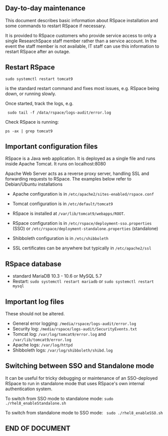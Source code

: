 ## Day-to-day maintenance

This document describes basic information about RSpace installation and some commands to restart
RSpace if necessary.

It is provided to RSpace customers who provide service access to only a single ResearchSpace staff member
rather than a service account. In the event the staff member is not available,
IT staff can use this information to restart RSpace after an outage.

## Restart RSpace

    sudo systemctl restart tomcat9

is the standard restart command and fixes most issues, e.g. RSpace being down, or running slowly.

Once started, track the logs, e.g.  

     sudo tail -f /data/rspace/logs-audit/error.log

Check RSpace is running:

    ps -ax | grep tomcat9


## Important configuration files

RSpace is a Java web application. It is deployed as a single file and runs inside Apache Tomcat.
It  runs on localhost:8080

Apache Web Server acts as a reverse proxy server, handling SSL and forwarding requests to RSpace.
The examples below refer to Debian/Ubuntu installations

* Apache configuration is in `/etc/apache2/sites-enabled/rspace.conf`

* Tomcat configuration is in `/etc/default/tomcat9`

* RSpace is installed at `/var/lib/tomcat9/webapps/ROOT`.

* RSpace configuration is in `/etc/rspace/deployment-sso.properties` (SSO) or  `/etc/rspace/deployment-standalone.properties` (standalone)

* Shibboleth configuration is in `/etc/shibboleth`

* SSL certificates can be anywhere but typically in `/etc/apache2/ssl`

## RSpace database

-  standard MariaDB 10.3 - 10.6 or MySQL 5.7
-  Restart: `sudo systemctl restart mariadb` or `sudo systemctl restart mysql`

## Important log files

These should not be altered.

* General error logging:  `/media/rspace/logs-audit/error.log`
* Security log:  `/media/rspace/logs-audit/SecurityEvents.txt`
* Tomcat log: `/var/log/tomcat9/error.log` and `/var/lib/tomcat9/error.log` 
* Apache logs: `/var/log/httpd`
* Shibboleth logs: `/var/log/shibboleth/shibd.log`

## Switching between SSO and Standalone mode

It can be useful for tricky debugging or maintenance of an SSO-deployed RSpace to run 
in standalone mode that uses RSpace's own internal authentication system.

To switch from SSO mode to standalone mode: `sudo ./rhel8_enableStandalone.sh`

To switch from standalone mode to SSO  mode: ` sudo ./rhel8_enableSSO.sh`

## END OF DOCUMENT